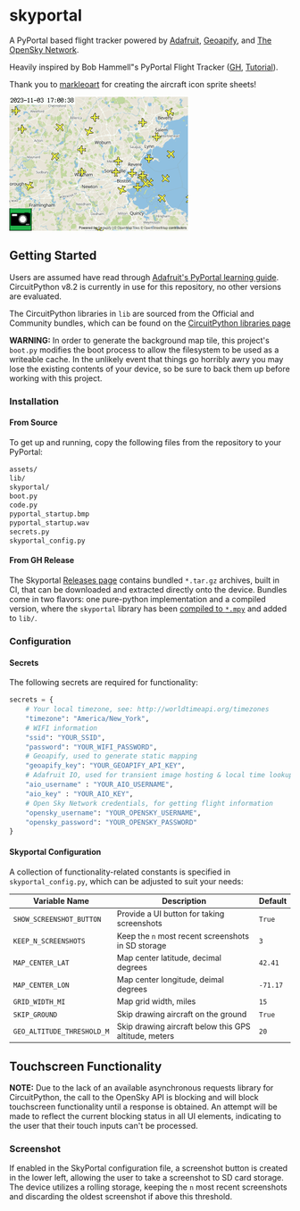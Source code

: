 # skyportal
A PyPortal based flight tracker powered by [Adafruit](https://io.adafruit.com/), [Geoapify](https://www.geoapify.com/), and [The OpenSky Network](https://opensky-network.org/).

Heavily inspired by Bob Hammell"s PyPortal Flight Tracker ([GH](https://github.com/rhammell/pyportal-flight-tracker), [Tutorial](https://www.hackster.io/rhammell/pyportal-flight-tracker-0be6b0#story)).

Thank you to [markleoart](https://www.fiverr.com/markleoart) for creating the aircraft icon sprite sheets!

![screenshot](./doc/screenie.bmp "SkyPortal in action")

## Getting Started
Users are assumed have read through [Adafruit's PyPortal learning guide](https://learn.adafruit.com/adafruit-pyportal). CircuitPython v8.2 is currently in use for this repository, no other versions are evaluated.

The CircuitPython libraries in `lib` are sourced from the Official and Community bundles, which can be found on the [CircuitPython libraries page](https://learn.adafruit.com/adafruit-pyportal)

**WARNING:** In order to generate the background map tile, this project's `boot.py` modifies the boot process to allow the filesystem to be used as a writeable cache. In the unlikely event that things go horribly awry you may lose the existing contents of your device, so be sure to back them up before working with this project.

### Installation
#### From Source
To get up and running, copy the following files from the repository to your PyPortal:

```
assets/
lib/
skyportal/
boot.py
code.py
pyportal_startup.bmp
pyportal_startup.wav
secrets.py
skyportal_config.py
```

#### From GH Release
The Skyportal [Releases page](https://github.com/sco1/skyportal/releases) contains bundled `*.tar.gz` archives, built in CI, that can be downloaded and extracted directly onto the device. Bundles come in two flavors: one pure-python implementation and a compiled version, where the `skyportal` library has been [compiled to `*.mpy`](https://learn.adafruit.com/welcome-to-circuitpython/library-file-types-and-frozen-libraries#dot-mpy-library-files-3117643) and added to `lib/`.

### Configuration
#### Secrets
The following secrets are required for functionality:

```py
secrets = {
    # Your local timezone, see: http://worldtimeapi.org/timezones
    "timezone": "America/New_York",
    # WIFI information
    "ssid": "YOUR_SSID",
    "password": "YOUR_WIFI_PASSWORD",
    # Geoapify, used to generate static mapping
    "geoapify_key": "YOUR_GEOAPIFY_API_KEY",
    # Adafruit IO, used for transient image hosting & local time lookup
    "aio_username" : "YOUR_AIO_USERNAME",
    "aio_key" : "YOUR_AIO_KEY",
    # Open Sky Network credentials, for getting flight information
    "opensky_username": "YOUR_OPENSKY_USERNAME",
    "opensky_password": "YOUR_OPENSKY_PASSWORD"
}
```

#### Skyportal Configuration
A collection of functionality-related constants is specified in `skyportal_config.py`, which can be adjusted to suit your needs:

| Variable Name              | Description                                           | Default  |
|----------------------------|-------------------------------------------------------|----------|
| `SHOW_SCREENSHOT_BUTTON`   | Provide a UI button for taking screenshots            | `True`   |
| `KEEP_N_SCREENSHOTS`       | Keep the `n` most recent screenshots in SD storage    | `3`      |
| `MAP_CENTER_LAT`           | Map center latitude, decimal degrees                  | `42.41`  |
| `MAP_CENTER_LON`           | Map center longitude, deimal degrees                  | `-71.17` |
| `GRID_WIDTH_MI`            | Map grid width, miles                                 | `15`     |
| `SKIP_GROUND`              | Skip drawing aircraft on the ground                   | `True`   |
| `GEO_ALTITUDE_THRESHOLD_M` | Skip drawing aircraft below this GPS altitude, meters | `20`     |

## Touchscreen Functionality
**NOTE:** Due to the lack of an available asynchronous requests library for CircuitPython, the call to the OpenSky API is blocking and will block touchscreen functionality until a response is obtained. An attempt will be made to reflect the current blocking status in all UI elements, indicating to the user that their touch inputs can't be processed.

### Screenshot
If enabled in the SkyPortal configuration file, a screenshot button is created in the lower left, allowing the user to take a screenshot to SD card storage. The device utilizes a rolling storage, keeping the `n` most recent screenshots and discarding the oldest screenshot if above this threshold.
